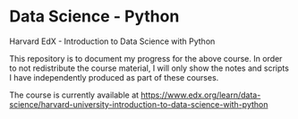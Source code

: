 # Data Science - Python
Harvard EdX - Introduction to Data Science with Python

This repository is to document my progress for the above course. In order to not redistribute the course material, I will only show the notes and scripts I have independently produced as part of these courses.

The course is currently available at https://www.edx.org/learn/data-science/harvard-university-introduction-to-data-science-with-python
